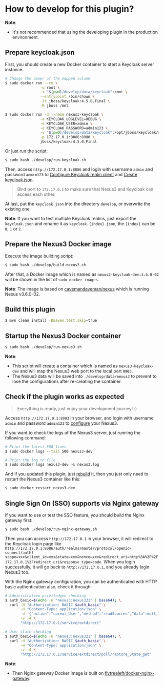 How to develop for this plugin?
====================================

**Note**:
- It's not recommended that using the developing plugin in the production environment.

## Prepare keycloak.json

First, you should create a new Docker container to start a Keycloak server instance.

```bash
# Change the owner of the mapped volume
$ sudo docker run --rm \
                -u root \
                -v "$(pwd)/develop/data/keycloak":/mnt \
                --entrypoint /bin/chown \
                -it jboss/keycloak:4.5.0.Final \
                -R jboss /mnt

$ sudo docker run -d --name nexus3-keycloak \
                -e KEYCLOAK_LOGLEVEL=DEBUG \
                -e KEYCLOAK_USER=admin \
                -e KEYCLOAK_PASSWORD=admin123 \
                -v "$(pwd)/develop/data/keycloak":/opt/jboss/keycloak/standalone/data \
                -p 172.17.0.1:8086:8080 \
                jboss/keycloak:4.5.0.Final
```

Or just run the script:

```bash
$ sudo bash ./develop/run-keycloak.sh
```

Then, access `http://172.17.0.1:8086` and login with username `admin` and password `admin123`
to [Configure Keycloak realm client](https://github.com/flytreeleft/nexus3-keycloak-plugin#4-configure-keycloak-realm-client)
and [Create keycloak.json](https://github.com/flytreeleft/nexus3-keycloak-plugin#5-create-keycloakjson).

> Bind port to `172.17.0.1` to make sure that Nexus3 and Keycloak can access each other.

At last, put the `keycloak.json` into the directory `develop`, or overwrite the existing one.

**Note**: If you want to test multiple Keycloak realms, just export the `keycloak.json` and rename it as `keycloak.{index}.json`,
the `{index}` can be `0`, `1` or `2`.

## Prepare the Nexus3 Docker image

Execute the image building script:

```bash
$ sudo bash ./develop/build-nexus3.sh
```

After that, a Docker image which is named as `nexus3-keycloak-dev:3.6.0-02` will be shown in the list of `sudo docker images`.

**Note**: The image is based on [cavemandaveman/nexus](https://github.com/cavemandaveman/nexus) which is running Nexus v3.6.0-02.

## Build this plugin

```bash
$ mvn clean install -Dmaven.test.skip=true
```

## Startup the Nexus3 Docker container

```bash
$ sudo bash ./develop/run-nexus3.sh
```

**Note**:
- This script will create a container which is named as `nexus3-keycloak-dev` and will map the Nexus3 web port to the local port `8903`.
- The Nexus3 data will be saved into `./develop/data/nexus3` to prevent to lose the configurations after re-creating the container.

## Check if the plugin works as expected

> Everything is ready, just enjoy your development journey! :)

Access `http://172.17.0.1:8903` in your browser, and login with username `admin` and password `admin123`
to [configure](https://github.com/flytreeleft/nexus3-keycloak-plugin#usage) your Nexus3.

If you want to check the logs of the Nexus3 server, just running the following command:

```bash
# Print the latest 500 lines
$ sudo docker logs --tail 500 nexus3-dev

# Print the log to file
$ sudo docker logs nexus3-dev >& nexus3.log
```

And if you updated this plugin, just [rebuild](#build-this-plugin) it,
then you just only need to restart the Nexus3 container like this:

```bash
$ sudo docker restart nexus3-dev
```

## Single Sign On (SSO) supports via Nginx gateway

If you want to use or test the SSO feature, you should build the Nginx gateway first:

```bash
$ sudo bash ./develop/run-nginx-gateway.sh
```

Then you can access `http://172.17.0.1` in your browser, it will redirect to the Keycloak login page like
`http://172.17.0.1:8086/auth/realms/master/protocol/openid-connect/auth?scope=xxx&client_id=xxx&state=xxx&nonce=xxx&redirect_uri=http%3A%2F%2F172.17.0.1%2Fredirect_uri&response_type=code`.
When you login successfully, it will go back to `http://172.17.0.1`, and you already login Nexus3 too.

With the Nginx gateway configuration, you can be authenticated with HTTP basic authentication also, check it through:

```bash
# Administration priviledges checking
$ auth_basic=$(echo -n "nexus3:nexus321" | base64); \
  curl -H "Authorization: BASIC $auth_basic" \
       -H "Content-Type: application/json" \
       -d '{"action":"coreui_User","method":"readSources","data":null,"type":"rpc","tid":9}' \
       -v -4 \
       "http://172.17.0.1/service/extdirect"

# User state checking
$ auth_basic=$(echo -n "nexus3:nexus321" | base64); \
  curl -H "Authorization: BASIC $auth_basic" \
       -H "Content-Type: application/json" \
       -v -4 \
       "http://172.17.0.1/service/extdirect/poll/rapture_State_get"
```

**Note**:
- Then Nginx gateway Docker image is built on [flytreeleft/docker-nginx-gateway](https://github.com/flytreeleft/docker-nginx-gateway).
